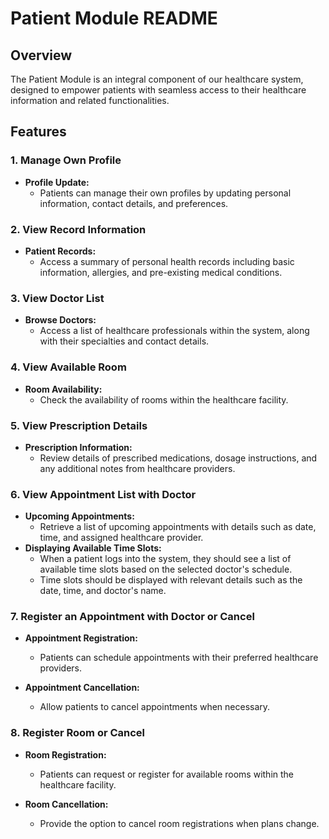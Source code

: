 # Patient Module README

## Overview

The Patient Module is an integral component of our healthcare system, designed to empower patients with seamless access to their healthcare information and related functionalities.

## Features

### 1. Manage Own Profile

- **Profile Update:**
  - Patients can manage their own profiles by updating personal information, contact details, and preferences.

### 2. View Record Information

- **Patient Records:**
  - Access a summary of personal health records including basic information, allergies, and pre-existing medical conditions.

### 3. View Doctor List

- **Browse Doctors:**
  - Access a list of healthcare professionals within the system, along with their specialties and contact details.

### 4. View Available Room

- **Room Availability:**
  - Check the availability of rooms within the healthcare facility.

### 5. View Prescription Details

- **Prescription Information:**
  - Review details of prescribed medications, dosage instructions, and any additional notes from healthcare providers.

### 6. View Appointment List with Doctor

- **Upcoming Appointments:**
  - Retrieve a list of upcoming appointments with details such as date, time, and assigned healthcare provider.
- **Displaying Available Time Slots:**
  - When a patient logs into the system, they should see a list of available time slots based on the selected doctor's schedule.
  - Time slots should be displayed with relevant details such as the date, time, and doctor's name.

### 7. Register an Appointment with Doctor or Cancel

- **Appointment Registration:**
  - Patients can schedule appointments with their preferred healthcare providers.

- **Appointment Cancellation:**
  - Allow patients to cancel appointments when necessary.

### 8. Register Room or Cancel

- **Room Registration:**
  - Patients can request or register for available rooms within the healthcare facility.

- **Room Cancellation:**
  - Provide the option to cancel room registrations when plans change.
